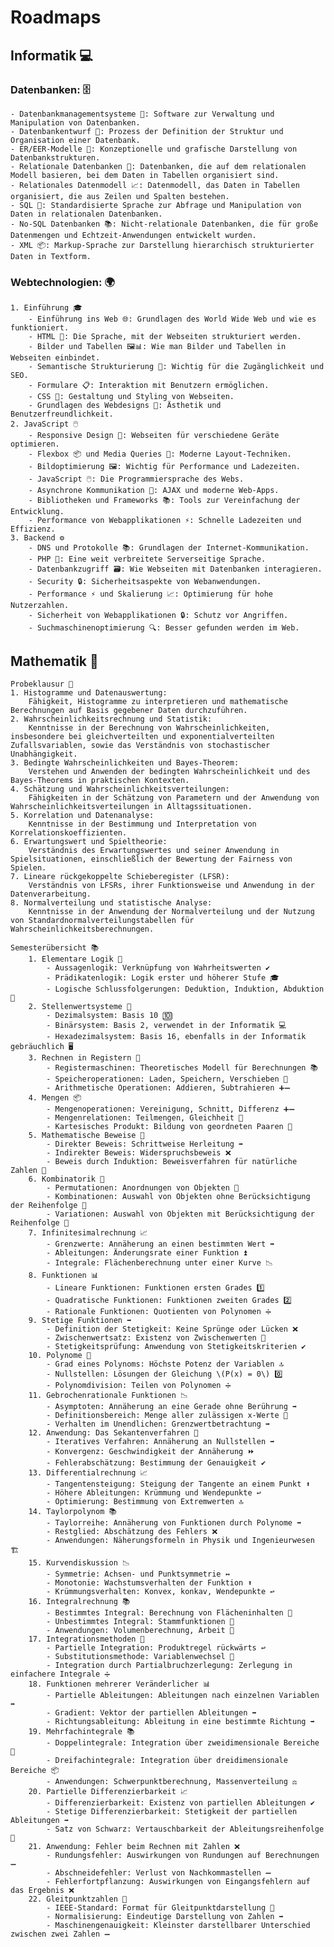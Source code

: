 # Roadmaps

## Informatik 💻

### Datenbanken: 🗄️

    - Datenbankmanagementsysteme 💽: Software zur Verwaltung und Manipulation von Datenbanken.
    - Datenbankentwurf 📐: Prozess der Definition der Struktur und Organisation einer Datenbank.
    - ER/EER-Modelle 🧩: Konzeptionelle und grafische Darstellung von Datenbankstrukturen.
    - Relationale Datenbanken 💾: Datenbanken, die auf dem relationalen Modell basieren, bei dem Daten in Tabellen organisiert sind.
    - Relationales Datenmodell 📈: Datenmodell, das Daten in Tabellen organisiert, die aus Zeilen und Spalten bestehen.
    - SQL 📜: Standardisierte Sprache zur Abfrage und Manipulation von Daten in relationalen Datenbanken.
    - No-SQL Datenbanken 📚: Nicht-relationale Datenbanken, die für große Datenmengen und Echtzeit-Anwendungen entwickelt wurden.
    - XML 📦: Markup-Sprache zur Darstellung hierarchisch strukturierter Daten in Textform.

### Webtechnologien: 🌍

    1. Einführung 🎓
        - Einführung ins Web 🌐: Grundlagen des World Wide Web und wie es funktioniert.
        - HTML 📝: Die Sprache, mit der Webseiten strukturiert werden.
        - Bilder und Tabellen 🖼️📊: Wie man Bilder und Tabellen in Webseiten einbindet.
        - Semantische Strukturierung 🧠: Wichtig für die Zugänglichkeit und SEO.
        - Formulare 📋: Interaktion mit Benutzern ermöglichen.
        - CSS 🎨: Gestaltung und Styling von Webseiten.
        - Grundlagen des Webdesigns 🎨: Ästhetik und Benutzerfreundlichkeit.
    2. JavaScript 🖱️
        - Responsive Design 📱: Webseiten für verschiedene Geräte optimieren.
        - Flexbox 📦 und Media Queries 📲: Moderne Layout-Techniken.
        - Bildoptimierung 🖼️: Wichtig für Performance und Ladezeiten.
        - JavaScript 🖱️: Die Programmiersprache des Webs.
        - Asynchrone Kommunikation 🔄: AJAX und moderne Web-Apps.
        - Bibliotheken und Frameworks 📚: Tools zur Vereinfachung der Entwicklung.
        - Performance von Webapplikationen ⚡: Schnelle Ladezeiten und Effizienz.
    3. Backend ⚙️
        - DNS und Protokolle 📚: Grundlagen der Internet-Kommunikation.
        - PHP 🐘: Eine weit verbreitete Serverseitige Sprache.
        - Datenbankzugriff 🗃️: Wie Webseiten mit Datenbanken interagieren.
        - Security 🔒: Sicherheitsaspekte von Webanwendungen.
        - Performance ⚡ und Skalierung 📈: Optimierung für hohe Nutzerzahlen.
        - Sicherheit von Webapplikationen 🔒: Schutz vor Angriffen.
        - Suchmaschinenoptimierung 🔍: Besser gefunden werden im Web.

## Mathematik 🧮

    Probeklausur 📜
    1. Histogramme und Datenauswertung:
        Fähigkeit, Histogramme zu interpretieren und mathematische Berechnungen auf Basis gegebener Daten durchzuführen.
    2. Wahrscheinlichkeitsrechnung und Statistik:
        Kenntnisse in der Berechnung von Wahrscheinlichkeiten, insbesondere bei gleichverteilten und exponentialverteilten Zufallsvariablen, sowie das Verständnis von stochastischer Unabhängigkeit.
    3. Bedingte Wahrscheinlichkeiten und Bayes-Theorem:
        Verstehen und Anwenden der bedingten Wahrscheinlichkeit und des Bayes-Theorems in praktischen Kontexten.
    4. Schätzung und Wahrscheinlichkeitsverteilungen:
        Fähigkeiten in der Schätzung von Parametern und der Anwendung von Wahrscheinlichkeitsverteilungen in Alltagssituationen.
    5. Korrelation und Datenanalyse:
        Kenntnisse in der Bestimmung und Interpretation von Korrelationskoeffizienten.
    6. Erwartungswert und Spieltheorie:
        Verständnis des Erwartungswertes und seiner Anwendung in Spielsituationen, einschließlich der Bewertung der Fairness von Spielen.
    7. Lineare rückgekoppelte Schieberegister (LFSR):
        Verständnis von LFSRs, ihrer Funktionsweise und Anwendung in der Datenverarbeitung.
    8. Normalverteilung und statistische Analyse:
        Kenntnisse in der Anwendung der Normalverteilung und der Nutzung von Standardnormalverteilungstabellen für Wahrscheinlichkeitsberechnungen.

    Semesterübersicht 📚
        1. Elementare Logik 🧠
            - Aussagenlogik: Verknüpfung von Wahrheitswerten ✔️
            - Prädikatenlogik: Logik erster und höherer Stufe 🎓
            - Logische Schlussfolgerungen: Deduktion, Induktion, Abduktion 🔄
        2. Stellenwertsysteme 🔢
            - Dezimalsystem: Basis 10 🔟
            - Binärsystem: Basis 2, verwendet in der Informatik 💻
            - Hexadezimalsystem: Basis 16, ebenfalls in der Informatik gebräuchlich 🖥️
        3. Rechnen in Registern 🧮
            - Registermaschinen: Theoretisches Modell für Berechnungen 📚
            - Speicheroperationen: Laden, Speichern, Verschieben 💾
            - Arithmetische Operationen: Addieren, Subtrahieren ➕➖
        4. Mengen 📦
            - Mengenoperationen: Vereinigung, Schnitt, Differenz ➕➖
            - Mengenrelationen: Teilmengen, Gleichheit 👥
            - Kartesisches Produkt: Bildung von geordneten Paaren 🔄
        5. Mathematische Beweise 📝
            - Direkter Beweis: Schrittweise Herleitung ➡️
            - Indirekter Beweis: Widerspruchsbeweis ❌
            - Beweis durch Induktion: Beweisverfahren für natürliche Zahlen 🔢
        6. Kombinatorik 🧩
            - Permutationen: Anordnungen von Objekten 🔀
            - Kombinationen: Auswahl von Objekten ohne Berücksichtigung der Reihenfolge 🔄
            - Variationen: Auswahl von Objekten mit Berücksichtigung der Reihenfolge 🔀
        7. Infinitesimalrechnung 📈
            - Grenzwerte: Annäherung an einen bestimmten Wert ➡️
            - Ableitungen: Änderungsrate einer Funktion ⏫
            - Integrale: Flächenberechnung unter einer Kurve 📉
        8. Funktionen 📊
            - Lineare Funktionen: Funktionen ersten Grades 1️⃣
            - Quadratische Funktionen: Funktionen zweiten Grades 2️⃣
            - Rationale Funktionen: Quotienten von Polynomen ➗
        9. Stetige Funktionen ➡️
            - Definition der Stetigkeit: Keine Sprünge oder Lücken ❌
            - Zwischenwertsatz: Existenz von Zwischenwerten 🔄
            - Stetigkeitsprüfung: Anwendung von Stetigkeitskriterien ✔️
        10. Polynome 📐
            - Grad eines Polynoms: Höchste Potenz der Variablen 🔝
            - Nullstellen: Lösungen der Gleichung \(P(x) = 0\) 0️⃣
            - Polynomdivision: Teilen von Polynomen ➗
        11. Gebrochenrationale Funktionen 📉
            - Asymptoten: Annäherung an eine Gerade ohne Berührung ➡️
            - Definitionsbereich: Menge aller zulässigen x-Werte 🔄
            - Verhalten im Unendlichen: Grenzwertbetrachtung ➡️
        12. Anwendung: Das Sekantenverfahren 📐
            - Iteratives Verfahren: Annäherung an Nullstellen ➡️
            - Konvergenz: Geschwindigkeit der Annäherung ⏩
            - Fehlerabschätzung: Bestimmung der Genauigkeit ✔️
        13. Differentialrechnung 📈
            - Tangentensteigung: Steigung der Tangente an einem Punkt ⬆️
            - Höhere Ableitungen: Krümmung und Wendepunkte ↩️
            - Optimierung: Bestimmung von Extremwerten 🔝
        14. Taylorpolynom 📚
            - Taylorreihe: Annäherung von Funktionen durch Polynome ➡️
            - Restglied: Abschätzung des Fehlers ❌
            - Anwendungen: Näherungsformeln in Physik und Ingenieurwesen 🏗️
        15. Kurvendiskussion 📉
            - Symmetrie: Achsen- und Punktsymmetrie ↔️
            - Monotonie: Wachstumsverhalten der Funktion ⬆️
            - Krümmungsverhalten: Konvex, konkav, Wendepunkte ↩️
        16. Integralrechnung 📚
            - Bestimmtes Integral: Berechnung von Flächeninhalten 📐
            - Unbestimmtes Integral: Stammfunktionen 🔄
            - Anwendungen: Volumenberechnung, Arbeit 💼
        17. Integrationsmethoden 📝
            - Partielle Integration: Produktregel rückwärts ↩️
            - Substitutionsmethode: Variablenwechsel 🔀
            - Integration durch Partialbruchzerlegung: Zerlegung in einfachere Integrale ➗
        18. Funktionen mehrerer Veränderlicher 📊
            - Partielle Ableitungen: Ableitungen nach einzelnen Variablen ➡️
            - Gradient: Vektor der partiellen Ableitungen ➡️
            - Richtungsableitung: Ableitung in eine bestimmte Richtung ➡️
        19. Mehrfachintegrale 📚
            - Doppelintegrale: Integration über zweidimensionale Bereiche 📐
            - Dreifachintegrale: Integration über dreidimensionale Bereiche 📦
            - Anwendungen: Schwerpunktberechnung, Massenverteilung ⚖️
        20. Partielle Differenzierbarkeit 📈
            - Differenzierbarkeit: Existenz von partiellen Ableitungen ✔️
            - Stetige Differenzierbarkeit: Stetigkeit der partiellen Ableitungen ➡️
            - Satz von Schwarz: Vertauschbarkeit der Ableitungsreihenfolge 🔀
        21. Anwendung: Fehler beim Rechnen mit Zahlen ❌
            - Rundungsfehler: Auswirkungen von Rundungen auf Berechnungen ➖
            - Abschneidefehler: Verlust von Nachkommastellen ➖
            - Fehlerfortpflanzung: Auswirkungen von Eingangsfehlern auf das Ergebnis ❌
        22. Gleitpunktzahlen 🔢
            - IEEE-Standard: Format für Gleitpunktdarstellung 📝
            - Normalisierung: Eindeutige Darstellung von Zahlen ➡️
            - Maschinengenauigkeit: Kleinster darstellbarer Unterschied zwischen zwei Zahlen ➖
